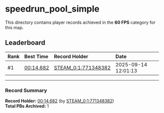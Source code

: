 # speedrun_pool_simple

This directory contains player records achieved in the **60 FPS** category for this map.

## Leaderboard

| Rank | Best Time | Record Holder | Date                |
| :--- | :-------- | :------------ | :------------------ |
| #1   | [00:14.682](./00014682_STEAM_0_1_771348382_20250914-120113.zip) | [STEAM_0:1:771348382](https://speedrun16.com/profile/STEAM_0:1:771348382)   | 2025-09-14 12:01:13 |

---

### Record Summary
**Record Holder:** [00:14.682](./00014682_STEAM_0_1_771348382_20250914-120113.zip) (by [STEAM_0:1:771348382](https://speedrun16.com/profile/STEAM_0:1:771348382))  
**Total PBs Archived:** 1